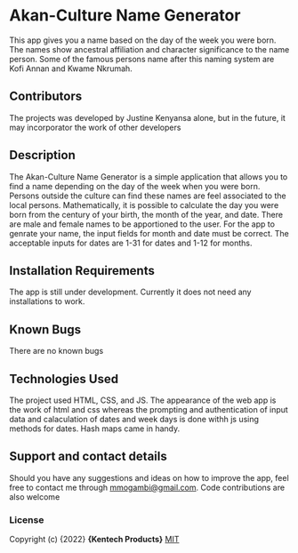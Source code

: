 # Akan-Culture Name Generator
This app gives you a name based on the day of the week you were born. The names show ancestral affiliation and character significance to the name person. Some of the famous persons name after this naming system are Kofi Annan and Kwame Nkrumah.
## Contributors
The projects was developed by Justine Kenyansa alone, but in the future, it may incorporator the work of other developers
## Description
The Akan-Culture Name Generator is a simple application that allows you to find a name depending on the day of the week when you were born. Persons outside the culture can find these names are feel associated to the local persons. 
Mathematically, it is possible to calculate the day you were born from the century of your birth, the month of the year, and date. 
There are male and female names to be apportioned to the user.
For the app to genrate your name, the input fields for month and date must be correct. The acceptable inputs for dates are 1-31 for dates and 1-12 for months.
## Installation Requirements
The app is still under development. Currently it does not need any installations to work.
## Known Bugs
There are no known bugs
## Technologies Used
 The project used HTML, CSS, and JS. The appearance of the web app is the work of html and css whereas the prompting and authentication of input data and calaculation of dates and week days is done withh js using methods for dates. Hash maps came in handy.
 ## Support and contact details
Should you have any suggestions and ideas on how to improve the app, feel free to contact me through mmogambi@gmail.com.
Code contributions are also welcome
### License
Copyright (c) {2022} **{Kentech Products}**
[MIT](https://choosealicense.com/licenses/mit/)

